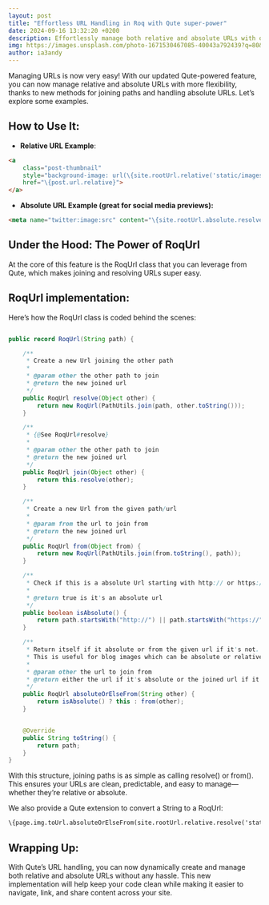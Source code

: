 ```yaml
---
layout: post
title: "Effortless URL Handling in Roq with Qute super-power"
date: 2024-09-16 13:32:20 +0200
description: Effortlessly manage both relative and absolute URLs with our enhanced Qute-powered feature. Utilizing the RoqUrl class, you can easily join and resolve paths, ensuring clean and predictable URLs. This update simplifies URL handling, making your code more efficient and your content easier to navigate and share.
img: https://images.unsplash.com/photo-1671530467085-40043a792439?q=80&w=3474&auto=format&fit=crop&ixlib=rb-4.0.3&ixid=M3wxMjA3fDB8MHxwaG90by1wYWdlfHx8fGVufDB8fHx8fA%3D%3D
author: ia3andy
---
```


Managing URLs is now very easy! With our updated Qute-powered feature, you can now manage relative and absolute URLs with more flexibility, thanks to new methods for joining paths and handling absolute URLs. Let’s explore some examples.

## How to Use It:

- **Relative URL Example**:
```html
<a 
    class="post-thumbnail" 
    style="background-image: url(\{site.rootUrl.relative('static/images/').resolve(post.img)})" 
    href="\{post.url.relative}">
</a>
```


- **Absolute URL Example (great for social media previews):**
```html
<meta name="twitter:image:src" content="\{site.rootUrl.absolute.resolve('/static/assets/img/').resolve(page.img)}">
```

## Under the Hood: The Power of RoqUrl

At the core of this feature is the RoqUrl class that you can leverage from Qute, which makes joining and resolving URLs super easy.

## RoqUrl implementation:

Here’s how the RoqUrl class is coded behind the scenes:

```java

public record RoqUrl(String path) {

    /**
     * Create a new Url joining the other path
     *
     * @param other the other path to join
     * @return the new joined url
     */
    public RoqUrl resolve(Object other) {
        return new RoqUrl(PathUtils.join(path, other.toString()));
    }

    /**
     * {@See RoqUrl#resolve}
     *
     * @param other the other path to join
     * @return the new joined url
     */
    public RoqUrl join(Object other) {
        return this.resolve(other);
    }

    /**
     * Create a new Url from the given path/url
     *
     * @param from the url to join from
     * @return the new joined url
     */
    public RoqUrl from(Object from) {
        return new RoqUrl(PathUtils.join(from.toString(), path));
    }

    /**
     * Check if this is a absolute Url starting with http:// or https://
     *
     * @return true is it's an absolute url
     */
    public boolean isAbsolute() {
        return path.startsWith("http://") || path.startsWith("https://");
    }

    /**
     * Return itself if it absolute or from the given url if it's not.
     * This is useful for blog images which can be absolute or relative to the blog image directory.
     *
     * @param other the url to join from
     * @return either the url if it's absolute or the joined url if it's not
     */
    public RoqUrl absoluteOrElseFrom(String other) {
        return isAbsolute() ? this : from(other);
    }


    @Override
    public String toString() {
        return path;
    }
}

```

With this structure, joining paths is as simple as calling resolve() or from(). This ensures your URLs are clean, predictable, and easy to manage—whether they’re relative or absolute.

We also provide a Qute extension to convert a String to a RoqUrl:
```html
\{page.img.toUrl.absoluteOrElseFrom(site.rootUrl.relative.resolve('static/images/'))}
```


## Wrapping Up:

With Qute’s URL handling, you can now dynamically create and manage both relative and absolute URLs without any hassle. This new implementation will help keep your code clean while making it easier to navigate, link, and share content across your site.